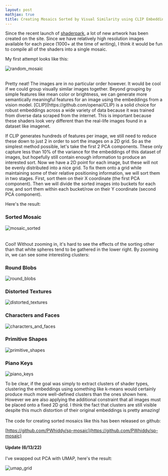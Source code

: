 ```yaml
---
layout: post
mathjax: true
title: Creating Mosaics Sorted by Visual Similarity using CLIP Embeddings
--- 
```


Since the recent launch of [shaderpark](https://shaderpark.com), a lot of new artwork has been created on the site. Since we have relatively high resolution images available for each piece (1000+ at the time of writing), I think it would be fun to compile all of the shaders into a single mosaic. 

My first attempt looks like this:
<br>

![random_mosaic](https://i.imgur.com/9yHPcff.jpg)
  

<br>    
Pretty neat! The images are in no particular order however. It would be cool if we could group visually similar images together. Beyond grouping by simple features like mean color or brightness, we can generate more semantically meaningful features for an image using the embeddings from a vision model. [CLIP](https://github.com/openai/CLIP) is a solid choice for robust embeddings across a wide variety of data because it was trained from diverse data scraped from the internet. This is important because these shaders look very different than the real-life images found in a dataset like imagenet. 
<br>

If CLIP generates hundreds of features per image, we still need to reduce these down to just 2 in order to sort the images on a 2D grid. So as the simplest method possible, let's take the first 2 PCA components. These only capture less than 10% of the variance for the embeddings of this dataset of images, but hopefully still contain enough information to produce an interested sort. Now we have a 2D point for each image, but these will not be evenly distributed into a nice grid. To fix them onto a grid while maintaining some of their relative positioning information, we will sort them in two stages. First, sort them on their X coordinate (the first PCA component). Then we will divide the sorted images into buckets for each row, and sort them within each bucket/row on their Y coordinate (second PCA component). 
<br>

Here's the result:
### Sorted Mosaic
![mosaic_sorted](https://i.imgur.com/DT3Lwnm.jpg)
<br>
<br>
<br>
Cool! Without zooming in, it's hard to see the effects of the sorting other than that white spheres tend to be gathered in the lower right. By zooming in, we can see some interesting clusters:
<br>

### Round Blobs
![round_blobs](https://i.imgur.com/uI0Xs9F.png)
<br>

### Distorted Textures
![distorted_textures](https://i.imgur.com/FsS23vM.png)
<br>

### Characters and Faces
![characters_and_faces](https://i.imgur.com/5iOFi7M.png)
<br>

### Primitive Shapes
![primitive_shapes](https://i.imgur.com/DVqRXoP.png)
<br>

### Piano Keys
![piano_keys](https://i.imgur.com/4LTqGxp.png)
<br>

To be clear, if the goal was simply to extract clusters of shader types, clustering the embeddings using something like k-means would certainly produce much more well-defined clusters than the ones shown here. However we are also applying the additional constraint that all images must be placed onto a fixed 2D grid. I think the fact that clusters are still visible despite this much distortion of their original embeddings is pretty amazing!
<br>
<br>
The code for creating sorted mosaics like this has been released on github:

[https://github.com/PWhiddy/sp-mosaic](https://github.com/PWhiddy/sp-mosaic)
<br>
#### Update (6/13/22)  
I've swapped out PCA with UMAP, here's the result:  
  
![umap_grid](https://i.imgur.com/OHsMlpc.jpg)

